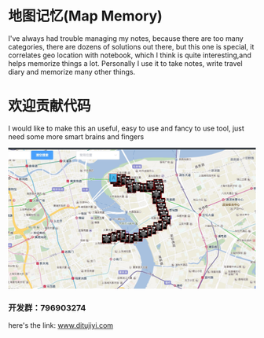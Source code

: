 # 地图记忆(Map Memory)
I've always had trouble managing my notes, because there are too many categories, there are dozens of solutions out there, but this one is special, it correlates geo location with notebook, which I think is quite interesting,and helps memorize things a lot. Personally I use it to take notes, write travel diary and memorize many other things.

# 欢迎贡献代码
I would like to make this an useful, easy to use and fancy to use tool, just need some more smart brains and fingers

![地图记忆示例](./sample.png)

### 开发群：796903274

here's the link: www.ditujiyi.com
